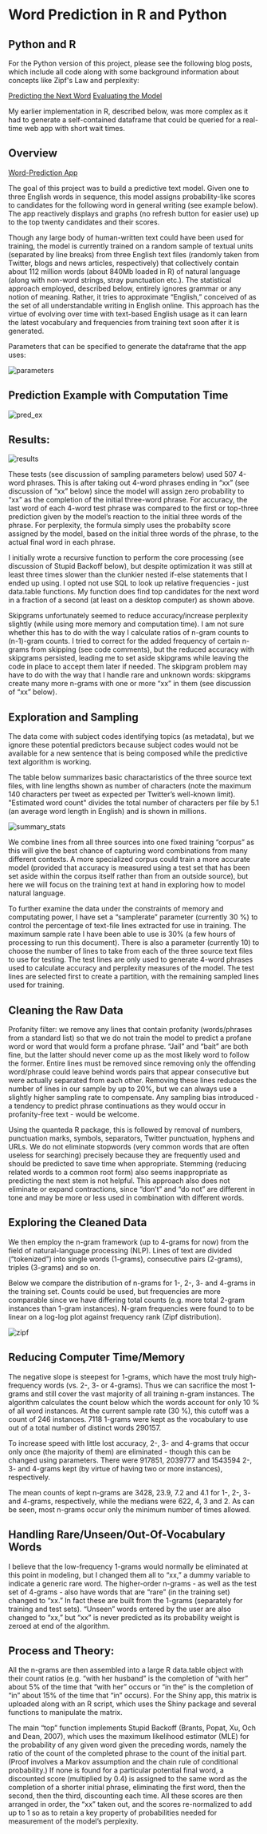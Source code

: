 # Word Prediction in R and Python

## Python and R

For the Python version of this project, please see the following blog posts, which include all code along with some background information about concepts like Zipf's Law and perplexity:

[Predicting the Next Word](https://medium.com/@davidmasse8/predicting-the-next-word-back-off-language-modeling-8db607444ba9)
[Evaluating the Model](https://medium.com/@davidmasse8/using-perplexity-to-evaluate-a-word-prediction-model-8820cf3fd3aa)

My earlier implementation in R, described below, was more complex as it had to generate a self-contained dataframe that could be queried for a real-time web app with short wait times.

## Overview

[Word-Prediction App](https://immanence.shinyapps.io/shinypredict/)

The goal of this project was to build a predictive text model. Given one to three English words in sequence, this model assigns probability-like scores to candidates for the following word in general writing (see example below). The app reactively displays and graphs (no refresh button for easier use) up to the top twenty candidates and their scores.

Though any large body of human-written text could have been used for training, the model is currently trained on a random sample of textual units (separated by line breaks) from three English text files (randomly taken from Twitter, blogs and news articles, respectively) that collectively contain about 112 million words (about 840Mb loaded in R) of natural language (along with non-word strings, stray punctuation etc.). The statistical approach employed, described below, entirely ignores grammar or any notion of meaning. Rather, it tries to approximate “English,” conceived of as the set of all understandable writing in English online. This approach has the virtue of evolving over time with text-based English usage as it can learn the latest vocabulary and frequencies from training text soon after it is generated.

Parameters that can be specified to generate the dataframe that the app uses:

![parameters](/img/parameters.png)


## Prediction Example with Computation Time

![pred_ex](/img/pred_ex.png)


## Results:

![results](/img/results.png)

These tests (see discussion of sampling parameters below) used 507 4-word phrases. This is after taking out 4-word phrases ending in “xx” (see discussion of “xx” below) since the model will assign zero probability to “xx” as the completion of the initial three-word phrase. For accuracy, the last word of each 4-word test phrase was compared to the first or top-three prediction given by the model’s reaction to the initial three words of the phrase. For perplexity, the formula simply uses the probabilty score assigned by the model, based on the initial three words of the phrase, to the actual final word in each phrase.

I initially wrote a recursive function to perform the core processing (see discussion of Stupid Backoff below), but despite optimization it was still at least three times slower than the clunkier nested if-else statements that I ended up using. I opted not use SQL to look up relative frequencies - just data.table functions. My function does find top candidates for the next word in a fraction of a second (at least on a desktop computer) as shown above.

Skipgrams unfortunately seemed to reduce accuracy/increase perplexity slightly (while using more memory and computation time). I am not sure whether this has to do with the way I calculate ratios of n-gram counts to (n-1)-gram counts. I tried to correct for the added frequency of certain n-grams from skipping (see code comments), but the reduced accuracy with skipgrams persisted, leading me to set aside skipgrams while leaving the code in place to accept them later if needed. The skipgram problem may have to do with the way that I handle rare and unknown words: skipgrams create many more n-grams with one or more “xx” in them (see discussion of “xx” below).


## Exploration and Sampling

The data come with subject codes identifying topics (as metadata), but we ignore these potential predictors because subject codes would not be available for a new sentence that is being composed while the predictive text algorithm is working.

The table below summarizes basic charactaristics of the three source text files, with line lengths shown as number of characters (note the maximum 140 characters per tweet as expected per Twitter’s well-known limit). "Estimated word count" divides the total number of characters per file by 5.1 (an average word length in English) and is shown in millions.

![summary_stats](/img/summary_stats.png)

We combine lines from all three sources into one fixed training “corpus” as this will give the best chance of capturing word combinations from many different contexts. A more specialized corpus could train a more accurate model (provided that accuracy is measured using a test set that has been set aside within the corpus itself rather than from an outside source), but here we will focus on the training text at hand in exploring how to model natural language.

To further examine the data under the constraints of memory and computating power, I have set a “samplerate” parameter (currently 30 %) to control the percentage of text-file lines extracted for use in training. The maximum sample rate I have been able to use is 30% (a few hours of processing to run this document). There is also a parameter (currently 10) to choose the number of lines to take from each of the three source text files to use for testing. The test lines are only used to generate 4-word phrases used to calculate accuracy and perplexity measures of the model. The test lines are selected first to create a partition, with the remaining sampled lines used for training.


## Cleaning the Raw Data

Profanity filter: we remove any lines that contain profanity (words/phrases from a standard list) so that we do not train the model to predict a profane word or word that would form a profane phrase. “Jail” and “bait” are both fine, but the latter should never come up as the most likely word to follow the former. Entire lines must be removed since removing only the offending word/phrase could leave behind words pairs that appear consecutive but were actually separated from each other. Removing these lines reduces the number of lines in our sample by up to 20%, but we can always use a slightly higher sampling rate to compensate. Any sampling bias introduced - a tendency to predict phrase continuations as they would occur in profanity-free text - would be welcome.

Using the quanteda R package, this is followed by removal of numbers, punctuation marks, symbols, separators, Twitter punctuation, hyphens and URLs. We do not eliminate stopwords (very common words that are often useless for searching) precisely because they are frequently used and should be predicted to save time when appropriate. Stemming (reducing related words to a common root form) also seems inappropriate as predicting the next stem is not helpful. This approach also does not eliminate or expand contractions, since “don’t” and “do not” are different in tone and may be more or less used in combination with different words.


## Exploring the Cleaned Data

We then employ the n-gram framework (up to 4-grams for now) from the field of natural-language processing (NLP). Lines of text are divided (“tokenized”) into single words (1-grams), consecutive pairs (2-grams), triples (3-grams) and so on.

Below we compare the distribution of n-grams for 1-, 2-, 3- and 4-grams in the training set. Counts could be used, but frequencies are more comparable since we have differing total counts (e.g. more total 2-gram instances than 1-gram instances). N-gram frequencies were found to to be linear on a log-log plot against frequency rank (Zipf distribution).

![zipf](/img/zipf.png)


## Reducing Computer Time/Memory

The negative slope is steepest for 1-grams, which have the most truly high-frequency words (vs. 2-, 3- or 4-grams). Thus we can sacrifice the most 1-grams and still cover the vast majority of all training n-gram instances. The algorithm calculates the count below which the words account for only 10 % of all word instances. At the current sample rate (30 %), this cutoff was a count of 246 instances. 7118 1-grams were kept as the vocabulary to use out of a total number of distinct words 290157.

To increase speed with little lost accuracy, 2-, 3- and 4-grams that occur only once (the majority of them) are eliminated - though this can be changed using parameters. There were 917851, 2039777 and 1543594 2-, 3- and 4-grams kept (by virtue of having two or more instances), respectively.

The mean counts of kept n-grams are 3428, 23.9, 7.2 and 4.1 for 1-, 2-, 3- and 4-grams, respectively, while the medians were 622, 4, 3 and 2. As can be seen, most n-grams occur only the minimum number of times allowed.


## Handling Rare/Unseen/Out-Of-Vocabulary Words

I believe that the low-frequency 1-grams would normally be eliminated at this point in modeling, but I changed them all to “xx,” a dummy variable to indicate a generic rare word. The higher-order n-grams - as well as the test set of 4-grams - also have words that are “rare” (in the training set) changed to “xx.” In fact these are built from the 1-grams (separately for training and test sets). “Unseen” words entered by the user are also changed to “xx,” but “xx” is never predicted as its probability weight is zeroed at end of the algorithm.


## Process and Theory:

All the n-grams are then assembled into a large R data.table object with their count ratios (e.g. “with her husband” is the completion of “with her” about 5% of the time that “with her” occurs or “in the” is the completion of “in” about 15% of the time that “in” occurs). For the Shiny app, this matrix is uploaded along with an R script, which uses the Shiny package and several functions to manipulate the matrix.

The main “top” function implements Stupid Backoff (Brants, Popat, Xu, Och and Dean, 2007), which uses the maximum likelihood estimator (MLE) for the probability of any given word given the preceding words, namely the ratio of the count of the completed phrase to the count of the initial part. (Proof involves a Markov assumption and the chain rule of conditional probability.) If none is found for a particular potential final word, a discounted score (multiplied by 0.4) is assigned to the same word as the completion of a shorter initial phrase, eliminating the first word, then the second, then the third, discounting each time. All these scores are then arranged in order, the “xx” taken out, and the scores re-normalized to add up to 1 so as to retain a key property of probabilities needed for measurement of the model’s perplexity.
